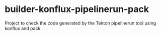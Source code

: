 # builder-konflux-pipelinerun-pack
Project to check the code generated by the Tekton pipelinerun tool using konflux and pack
